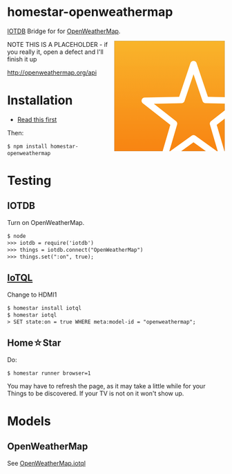 # homestar-openweathermap
[IOTDB](https://github.com/dpjanes/node-iotdb) Bridge for for [OpenWeatherMap](http://openweathermap.org/).

<img src="https://raw.githubusercontent.com/dpjanes/iotdb-homestar/master/docs/HomeStar.png" align="right" />

NOTE THIS IS A PLACEHOLDER - if you really it, open a defect and I'll finish it up

http://openweathermap.org/api

# Installation

* [Read this first](https://github.com/dpjanes/node-iotdb/blob/master/docs/install.md)

Then:

    $ npm install homestar-openweathermap

# Testing

## IOTDB

Turn on OpenWeatherMap.

	$ node
	>>> iotdb = require('iotdb')
	>>> things = iotdb.connect("OpenWeatherMap")
	>>> things.set(":on", true);
	
## [IoTQL](https://github.com/dpjanes/iotdb-iotql)

Change to HDMI1 

	$ homestar install iotql
	$ homestar iotql
	> SET state:on = true WHERE meta:model-id = "openweathermap";

## Home☆Star

Do:

	$ homestar runner browser=1
	
You may have to refresh the page, as it may take a little while for your Things to be discovered. If your TV is not on it won't show up.

# Models
## OpenWeatherMap

See [OpenWeatherMap.iotql](https://github.com/dpjanes/homestar-openweathermap/blob/master/models/OpenWeatherMap.iotql)
